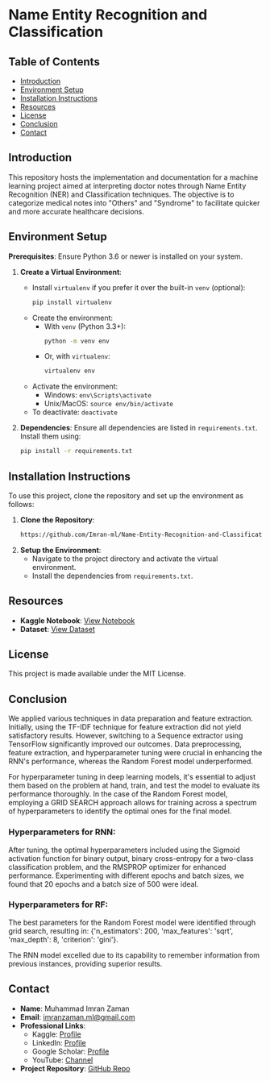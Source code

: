 # Name Entity Recognition and Classification

## Table of Contents

- [Introduction](#introduction)
- [Environment Setup](#environment-setup)
- [Installation Instructions](#installation-instructions)
- [Resources](#resources)
- [License](#license)
- [Conclusion](#conclusion)
- [Contact](#contact)

## Introduction

This repository hosts the implementation and documentation for a machine learning project aimed at interpreting doctor notes through Name Entity Recognition (NER) and Classification techniques. The objective is to categorize medical notes into "Others" and "Syndrome" to facilitate quicker and more accurate healthcare decisions.

## Environment Setup

**Prerequisites**: Ensure Python 3.6 or newer is installed on your system.

1. **Create a Virtual Environment**:
    - Install `virtualenv` if you prefer it over the built-in `venv` (optional):
        ```bash
        pip install virtualenv
        ```
    - Create the environment:
        - With `venv` (Python 3.3+):
            ```bash
            python -m venv env
            ```
        - Or, with `virtualenv`:
            ```bash
            virtualenv env
            ```
    - Activate the environment:
        - Windows: `env\Scripts\activate`
        - Unix/MacOS: `source env/bin/activate`
    - To deactivate: `deactivate`

2. **Dependencies**:
    Ensure all dependencies are listed in `requirements.txt`. Install them using:
    ```bash
    pip install -r requirements.txt
    ```

## Installation Instructions

To use this project, clone the repository and set up the environment as follows:

1. **Clone the Repository**:
    ```bash
    https://github.com/Imran-ml/Name-Entity-Recognition-and-Classification.git
    ```
2. **Setup the Environment**:
    - Navigate to the project directory and activate the virtual environment.
    - Install the dependencies from `requirements.txt`.

## Resources

- **Kaggle Notebook**: [View Notebook](https://www.kaggle.com/code/muhammadimran112233/name-entity-recognition-and-classification)
- **Dataset**: [View Dataset](https://www.kaggle.com/datasets/muhammadimran112233/clinical-documents-on-syndromes-disease)

## License

This project is made available under the MIT License.

## Conclusion

We applied various techniques in data preparation and feature extraction. Initially, using the TF-IDF technique for feature extraction did not yield satisfactory results. However, switching to a Sequence extractor using TensorFlow significantly improved our outcomes. Data preprocessing, feature extraction, and hyperparameter tuning were crucial in enhancing the RNN's performance, whereas the Random Forest model underperformed.

For hyperparameter tuning in deep learning models, it's essential to adjust them based on the problem at hand, train, and test the model to evaluate its performance thoroughly. In the case of the Random Forest model, employing a GRID SEARCH approach allows for training across a spectrum of hyperparameters to identify the optimal ones for the final model.

### Hyperparameters for RNN:
After tuning, the optimal hyperparameters included using the Sigmoid activation function for binary output, binary cross-entropy for a two-class classification problem, and the RMSPROP optimizer for enhanced performance. Experimenting with different epochs and batch sizes, we found that 20 epochs and a batch size of 500 were ideal.

### Hyperparameters for RF:
The best parameters for the Random Forest model were identified through grid search, resulting in: {'n_estimators': 200, 'max_features': 'sqrt', 'max_depth': 8, 'criterion': 'gini'}.

The RNN model excelled due to its capability to remember information from previous instances, providing superior results.

## Contact

- **Name**: Muhammad Imran Zaman
- **Email**: [imranzaman.ml@gmail.com](mailto:imranzaman.ml@gmail.com)
- **Professional Links**:
    - Kaggle: [Profile](https://www.kaggle.com/muhammadimran112233)
    - LinkedIn: [Profile](linkedin.com/in/muhammad-imran-zaman)
    - Google Scholar: [Profile](https://scholar.google.com/citations?user=ulVFpy8AAAAJ&hl=en)
    - YouTube: [Channel](https://www.youtube.com/@consolioo)
- **Project Repository**: [GitHub Repo](https://github.com/Imran-ml/Name-Entity-Recognition-and-Classification.git)
